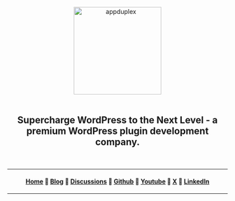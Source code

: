 <div align="center" style="text-align: center;">

<br>

<a href="https://appduplex.com">
  <img src="https://avatars.githubusercontent.com/u/17584877?s=200&v=4" alt="appduplex" width="200">
</a>

<br>
<br>

## Supercharge WordPress to the Next Level - a premium WordPress plugin development company.</h4>

<br>

---

#### [Home][home] 🔸 [Blog][blog] 🔸 [Discussions][discussions] 🔸 [Github][github] 🔸 [Youtube][youtube] 🔸 [X][x] 🔸 [LinkedIn][linkedin]

---

[home]: https://appduplex.com
[blog]: https://blog.appduplex.com
[discussions]: https://github.com/appduplex/appduplex/discussions
[github]: https://github.com/appduplex
[youtube]: https://youtube.com/@appduplex
[x]: https://x.com/appduplex
[linkedin]: https://lk.linkedin.com/company/appduplex

<br>

</div>

<!-- <br> -->

<!-- ## 💼 Projects -->

<!-- ### 🔥 _Templates_ -->

<!-- [Template Chromium Theme][template_chromium_theme] 🔸 [Template GPL v3][template_gpl_v3] 🔸 [Template MIT v1][template_mit_v1] 🔸 [Template OSL v3][template_osl_v3] 🔸 [Template WTFPL v2][template_wtfpl_v2]

[template_chromium_theme]: https://github.com/iamprogrammerlk/template_chromium_theme
[template_gpl_v3]: https://github.com/iamprogrammerlk/template_gpl_v3
[template_mit_v1]: https://github.com/iamprogrammerlk/template_mit_v1
[template_osl_v3]: https://github.com/iamprogrammerlk/template_osl_v3
[template_wtfpl_v2]: https://github.com/iamprogrammerlk/template_wtfpl_v2 -->

<!-- ### 🔥 _Themes For Chromium-based Web Browsers_ -->

<!-- [Brown Crown][browncrown] 🔸 [Orange Change][orangechange] 🔸 [Pink Wink][pinkwink] 🔸 [Purple Ripple][purpleripple] 🔸 [Rose Pose][rosepose] 🔸 [Yellow Mellow][yellowmellow]

[browncrown]: https://github.com/iamprogrammerlk/browncrown
[orangechange]: https://github.com/iamprogrammerlk/orangechange
[pinkwink]: https://github.com/iamprogrammerlk/pinkwink
[purpleripple]: https://github.com/iamprogrammerlk/purpleripple
[rosepose]: https://github.com/iamprogrammerlk/rosepose
[yellowmellow]: https://github.com/iamprogrammerlk/yellowmellow -->

<br>
<br>
<br>
